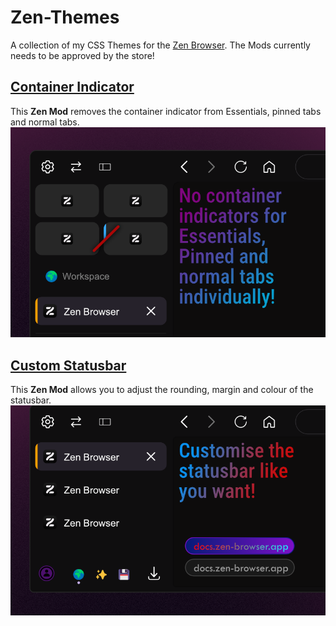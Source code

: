 # Zen-Themes
A collection of my CSS Themes for the [Zen Browser](https://zen-browser.app/).
The Mods currently needs to be approved by the store!

## [**Container Indicator**]([https://zen-browser.app/themes/containerindicator](https://github.com/zen-browser/theme-store/pull/785))
This **Zen Mod** removes the container indicator from Essentials, pinned tabs and normal tabs.
![image](https://raw.githubusercontent.com/Archer7x/Zen-Themes/refs/heads/main/ContainerIndicator/image.png)

## [**Custom Statusbar**]([https://zen-browser.app/themes/customstatusbar](https://github.com/zen-browser/theme-store/pull/802))
This **Zen Mod** allows you to adjust the rounding, margin and colour of the statusbar.
![image](https://raw.githubusercontent.com/Archer7x/Zen-Themes/refs/heads/main/CustomStatusbar/image.png)
